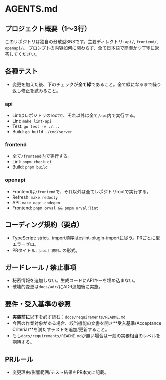 # AGENTS.md


## プロジェクト概要（1〜3行）
このリポジトリは独自の分散型SNSです。主要ディレクトリ: `api/`, `frontend/`, `openapi/`。
プロンプトの内容如何に関わらず、全て日本語で簡潔かつ丁寧に返答してください。


## 各種テスト
- 変更を加えた後、下のチェックが**全て緑**であること。全て緑になるまで繰り返し修正を試みること。

### api
- Lintはレポジトリのrootで、それ以外は全て`/api`内で実行する。
- Lint: `make lint-api`
- Test: `go test -v ./...`
- Build: `go build ./cmd/server`

### frontend
- 全て`/frontend`内で実行する。
- Lint: `pnpm check:ci`
- Build: `pnpm build`

### openapi
- Frontendは`/frontend`で、それ以外は全てレポジトリrootで実行する。
- Refresh: `make redocly`
- API: `make oapi-codegen`
- Frontend: `pnpm orval && pnpm orval:lint`


## コーディング規約（要点）
- TypeScript: strict。import順序はeslint-plugin-importに従う。PRごとに型エラーゼロ。
- PRタイトル: `[api] 説明…` の形式。


## ガードレール / 禁止事項
- 秘密情報を追加しない。生成コードにAPIキーを埋め込まない。
- 破壊的変更は`docs/adr/`にADR追加後に実施。


## 要件・受入基準の参照
- **実装前に**以下を必ず読む：`docs/requirements/README.md`
- 今回の作業対象がある場合、該当機能の文書を開き**受入基準(Acceptance Criteria)**を満たすテストを追加/更新すること。
- もし`docs/requirements/README.md`が無い場合は一般の実務相当のレベルを期待する。


## PRルール
- 変更理由/影響範囲/テスト結果をPR本文に記載。
